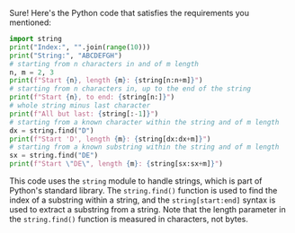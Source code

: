 Sure! Here's the Python code that satisfies the requirements you mentioned:
```python
import string
print("Index:", "".join(range(10)))
print("String:", "ABCDEFGH")
# starting from n characters in and of m length
n, m = 2, 3
print(f"Start {n}, length {m}: {string[n:n+m]}")
# starting from n characters in, up to the end of the string
print(f"Start {n}, to end: {string[n:]}")
# whole string minus last character
print(f"All but last: {string[:-1]}")
# starting from a known character within the string and of m length
dx = string.find("D")
print(f"Start 'D', length {m}: {string[dx:dx+m]}")
# starting from a known substring within the string and of m length
sx = string.find("DE")
print(f"Start \"DE\", length {m}: {string[sx:sx+m]}")
```
This code uses the `string` module to handle strings, which is part of Python's standard library. The `string.find()` function is used to find the index of a substring within a string, and the `string[start:end]` syntax is used to extract a substring from a string. Note that the length parameter in the `string.find()` function is measured in characters, not bytes.

